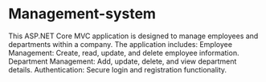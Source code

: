 # Management-system
This ASP.NET Core MVC application is designed to manage employees and departments within a company. The application includes: Employee Management: Create, read, update, and delete employee information. Department Management: Add, update, delete, and view department details. Authentication: Secure login and registration functionality.
